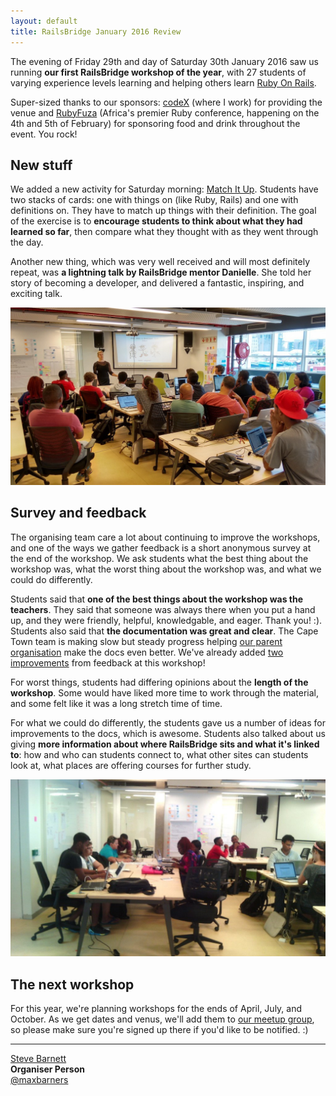 ```yaml
---
layout: default
title: RailsBridge January 2016 Review
---
```


The evening of Friday 29th and day of Saturday 30th January 2016 saw us running **our first RailsBridge workshop of the year**, with 27 students of varying experience levels learning and helping others learn [Ruby On Rails](http://rubyonrails.org/).

Super-sized thanks to our sponsors: [codeX](http://www.projectcodex.co/) (where I work) for providing the venue and [RubyFuza](http://www.rubyfuza.org/) (Africa's premier Ruby conference, happening on the 4th and 5th of February) for sponsoring food and drink throughout the event. You rock!

## New stuff

We added a new activity for Saturday morning: [Match It Up](https://railsbridgecapetown.org/activities.html#matchitup). Students have two stacks of cards: one with things on (like Ruby, Rails) and one with definitions on. They have to match up things with their definition. The goal of the exercise is to **encourage students to think about what they had learned so far**, then compare what they thought with as they went through the day.

Another new thing, which was very well received and will most definitely repeat, was **a lightning talk by RailsBridge mentor Danielle**. She told her story of becoming a developer, and delivered a fantastic, inspiring, and exciting talk.

[![Danielle giving her lightning talk](/images/2016-01/lightning-talk.jpg)](/images/2016-01/lightning-talk.jpg)

## Survey and feedback

The organising team care a lot about continuing to improve the workshops, and one of the ways we gather feedback is a short anonymous survey at the end of the workshop. We ask students what the best thing about the workshop was, what the worst thing about the workshop was, and what we could do differently.

Students said that **one of the best things about the workshop was the teachers**. They said that someone was always there when you put a hand up, and they were friendly, helpful, knowledgable, and eager. Thank you! :). Students also said that **the documentation was great and clear**. The Cape Town team is making slow but steady progress helping [our parent organisation](http://railsbridge.org/) make the docs even better. We've already added [two](https://github.com/railsbridge/docs/pull/527) [improvements](https://github.com/railsbridge/docs/pull/527) from feedback at this workshop!

For worst things, students had differing opinions about the **length of the workshop**. Some would have liked more time to work through the material, and some felt like it was a long stretch time of time.

For what we could do differently, the students gave us a number of ideas for improvements to the docs, which is awesome. Students also talked about us giving **more information about where RailsBridge sits and what it's linked to**: how and who can students connect to, what other sites can students look at, what places are offering courses for further study.

[![The workshop in action](/images/2016-01/workshop.jpg)](http://www.meetup.com/RailsBridge-Cape-Town/photos/26704590/446412669/)

## The next workshop

For this year, we're planning workshops for the ends of April, July, and October. As we get dates and venus, we'll add them to [our meetup group](http://www.meetup.com/RailsBridge-Cape-Town/), so please make sure you're signed up there if you'd like to be notified. :)

---

[Steve Barnett](http://www.meetup.com/RailsBridge-Cape-Town/members/60870592/)<br />
**Organiser Person**<br />
[@maxbarners](http://twitter.com/maxbarners)
